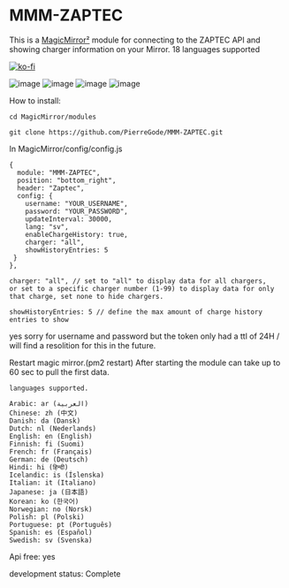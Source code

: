 # MMM-ZAPTEC 

This is a [MagicMirror²](https://magicmirror.builders/) module for connecting to the ZAPTEC API
and showing charger information on your Mirror.
18 languages supported



[![ko-fi](https://ko-fi.com/img/githubbutton_sm.svg)](https://ko-fi.com/J3J2EARPK)

![image](https://user-images.githubusercontent.com/8579922/233061820-5e3606fb-693b-4d10-bdaf-df3b4048f9a5.png)
![image](https://user-images.githubusercontent.com/8579922/236442228-eb3d4f31-8324-4f9f-b887-34be1ae1b63e.png)
![image](https://user-images.githubusercontent.com/8579922/236442489-1de8acd2-7890-4389-a0c5-94275a33a664.png)
![image](https://user-images.githubusercontent.com/8579922/236442808-66bb94ed-3900-4c0b-a62c-57bdd1dd3ca7.png)



How to install:
```
cd MagicMirror/modules
```
```
git clone https://github.com/PierreGode/MMM-ZAPTEC.git
```
In MagicMirror/config/config.js

```
{
  module: "MMM-ZAPTEC",
  position: "bottom_right",
  header: "Zaptec",
  config: {
    username: "YOUR_USERNAME",
    password: "YOUR_PASSWORD",
    updateInterval: 30000,
    lang: "sv",
    enableChargeHistory: true,
    charger: "all",
    showHistoryEntries: 5 
 }
},
```

```
charger: "all", // set to "all" to display data for all chargers, 
or set to a specific charger number (1-99) to display data for only that charge, set none to hide chargers.

showHistoryEntries: 5 // define the max amount of charge history entries to show
```

yes sorry for username and password but the token only had a ttl of 24H / will find a resolition for this in the future.

Restart magic mirror.(pm2 restart)
After starting the module can take up to 60 sec to pull the first data.

```
languages supported.

Arabic: ar (العربية)
Chinese: zh (中文)
Danish: da (Dansk)
Dutch: nl (Nederlands)
English: en (English)
Finnish: fi (Suomi)
French: fr (Français)
German: de (Deutsch)
Hindi: hi (हिन्दी)
Icelandic: is (Íslenska)
Italian: it (Italiano)
Japanese: ja (日本語)
Korean: ko (한국어)
Norwegian: no (Norsk)
Polish: pl (Polski)
Portuguese: pt (Português)
Spanish: es (Español)
Swedish: sv (Svenska)
```

Api free: yes
<p>
development status: Complete 
